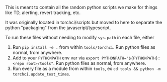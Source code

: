 This is meant to contain all the random python scripts we make for things like
TD, alerting, revert tracking, etc.

It was originally located in torchci/scripts but moved to here to separate the
python "packaging" from the javascript/typescript.

To run these files without needing to modify `sys.path` in each file, either
1. Run `pip install -e .` from within `tools/torchci`. Run python files as normal, from anywhere.
2. Add to your `PYTHONPATH` env var via `export PYTHONPATH="${PYTHONPATH}:<repo root>/tools"`. Run python files as normal, from anywhere.
3. Run every file as a module from within `tools`, ex `cd tools && python -m torchci.update_test_times`.
